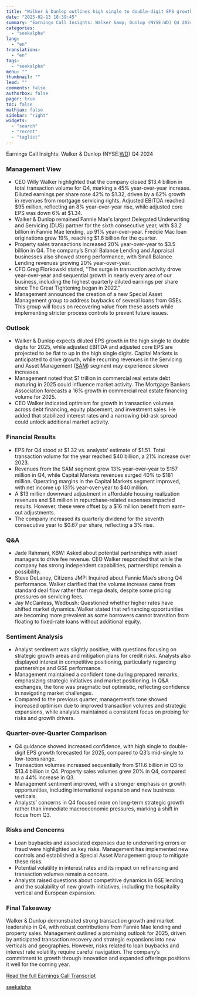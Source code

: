 ```yaml
---
title: "Walker & Dunlop outlines high single to double-digit EPS growth for 2025 amid transaction recovery"
date: "2025-02-13 18:39:45"
summary: "Earnings Call Insights: Walker &amp; Dunlop (NYSE:WD) Q4 2024 Management View CEO Willy Walker highlighted that the company closed $13.4 billion in total transaction volume for Q4, marking a 45% year-over-year increase. Diluted earnings per share rose 42% to $1.32, driven by a 62% growth in revenues from mortgage servicing..."
categories:
  - "seekalpha"
lang:
  - "en"
translations:
  - "en"
tags:
  - "seekalpha"
menu: ""
thumbnail: ""
lead: ""
comments: false
authorbox: false
pager: true
toc: false
mathjax: false
sidebar: "right"
widgets:
  - "search"
  - "recent"
  - "taglist"
---
```


Earnings Call Insights: Walker & Dunlop (NYSE:[WD](https://seekingalpha.com/symbol/WD "Walker & Dunlop, Inc.")) Q4 2024

### Management View

* CEO Willy Walker highlighted that the company closed $13.4 billion in total transaction volume for Q4, marking a 45% year-over-year increase. Diluted earnings per share rose 42% to $1.32, driven by a 62% growth in revenues from mortgage servicing rights. Adjusted EBITDA reached $95 million, reflecting an 8% year-over-year rise, while adjusted core EPS was down 6% at $1.34.
* Walker & Dunlop remained Fannie Mae's largest Delegated Underwriting and Servicing (DUS) partner for the sixth consecutive year, with $3.2 billion in Fannie Mae lending, up 91% year-over-year. Freddie Mac loan originations grew 19%, reaching $1.6 billion for the quarter.
* Property sales transactions increased 20% year-over-year to $3.5 billion in Q4. The company’s Small Balance Lending and Appraisal businesses also showed strong performance, with Small Balance Lending revenues growing 20% year-over-year.
* CFO Greg Florkowski stated, "The surge in transaction activity drove year-over-year and sequential growth in nearly every area of our business, including the highest quarterly diluted earnings per share since The Great Tightening began in 2022."
* Management announced the creation of a new Special Asset Management group to address buybacks of several loans from GSEs. This group will focus on recovering value from these assets while implementing stricter process controls to prevent future issues.

### Outlook

* Walker & Dunlop expects diluted EPS growth in the high single to double digits for 2025, while adjusted EBITDA and adjusted core EPS are projected to be flat to up in the high single digits. Capital Markets is anticipated to drive growth, while recurring revenues in the Servicing and Asset Management ([SAM](https://seekingalpha.com/symbol/SAM "The Boston Beer Company, Inc.")) segment may experience slower increases.
* Management noted that $1 trillion in commercial real estate debt maturing in 2025 could influence market activity. The Mortgage Bankers Association forecasts a 16% growth in commercial real estate financing volume for 2025.
* CEO Walker indicated optimism for growth in transaction volumes across debt financing, equity placement, and investment sales. He added that stabilized interest rates and a narrowing bid-ask spread could unlock additional market activity.

### Financial Results

* EPS for Q4 stood at $1.32 vs. analysts’ estimate of $1.51. Total transaction volume for the year reached $40 billion, a 21% increase over 2023.
* Revenues from the SAM segment grew 13% year-over-year to $157 million in Q4, while Capital Markets revenues surged 40% to $181 million. Operating margins in the Capital Markets segment improved, with net income up 131% year-over-year to $40 million.
* A $13 million downward adjustment in affordable housing realization revenues and $8 million in repurchase-related expenses impacted results. However, these were offset by a $16 million benefit from earn-out adjustments.
* The company increased its quarterly dividend for the seventh consecutive year to $0.67 per share, reflecting a 3% rise.

### Q&A

* Jade Rahmani, KBW: Asked about potential partnerships with asset managers to drive fee revenue. CEO Walker responded that while the company has strong independent capabilities, partnerships remain a possibility.
* Steve DeLaney, Citizens JMP: Inquired about Fannie Mae’s strong Q4 performance. Walker clarified that the volume increase came from standard deal flow rather than mega deals, despite some pricing pressures on servicing fees.
* Jay McCanless, Wedbush: Questioned whether higher rates have shifted market dynamics. Walker stated that refinancing opportunities are becoming more prevalent as some borrowers cannot transition from floating to fixed-rate loans without additional equity.

### Sentiment Analysis

* Analyst sentiment was slightly positive, with questions focusing on strategic growth areas and mitigation plans for credit risks. Analysts also displayed interest in competitive positioning, particularly regarding partnerships and GSE performance.
* Management maintained a confident tone during prepared remarks, emphasizing strategic initiatives and market positioning. In Q&A exchanges, the tone was pragmatic but optimistic, reflecting confidence in navigating market challenges.
* Compared to the previous quarter, management’s tone showed increased optimism due to improved transaction volumes and strategic expansions, while analysts maintained a consistent focus on probing for risks and growth drivers.

### Quarter-over-Quarter Comparison

* Q4 guidance showed increased confidence, with high single to double-digit EPS growth forecasted for 2025, compared to Q3’s mid-single to low-teens range.
* Transaction volumes increased sequentially from $11.6 billion in Q3 to $13.4 billion in Q4. Property sales volumes grew 20% in Q4, compared to a 44% increase in Q3.
* Management sentiment improved, with a stronger emphasis on growth opportunities, including international expansion and new business verticals.
* Analysts’ concerns in Q4 focused more on long-term strategic growth rather than immediate macroeconomic pressures, marking a shift in focus from Q3.

### Risks and Concerns

* Loan buybacks and associated expenses due to underwriting errors or fraud were highlighted as key risks. Management has implemented new controls and established a Special Asset Management group to mitigate these risks.
* Potential volatility in interest rates and its impact on refinancing and transaction volumes remain a concern.
* Analysts raised questions about competitive dynamics in GSE lending and the scalability of new growth initiatives, including the hospitality vertical and European expansion.

### Final Takeaway

Walker & Dunlop demonstrated strong transaction growth and market leadership in Q4, with robust contributions from Fannie Mae lending and property sales. Management outlined a promising outlook for 2025, driven by anticipated transaction recovery and strategic expansions into new verticals and geographies. However, risks related to loan buybacks and interest rate volatility require careful navigation. The company’s commitment to growth through innovation and expanded offerings positions it well for the coming year.

[Read the full Earnings Call Transcript](https://seekingalpha.com/symbol/WD/earnings/transcripts)

[seekalpha](https://seekingalpha.com/news/4407818-walker-and-dunlop-outlines-high-single-to-double-digit-eps-growth-for-2025-amid-transaction)
